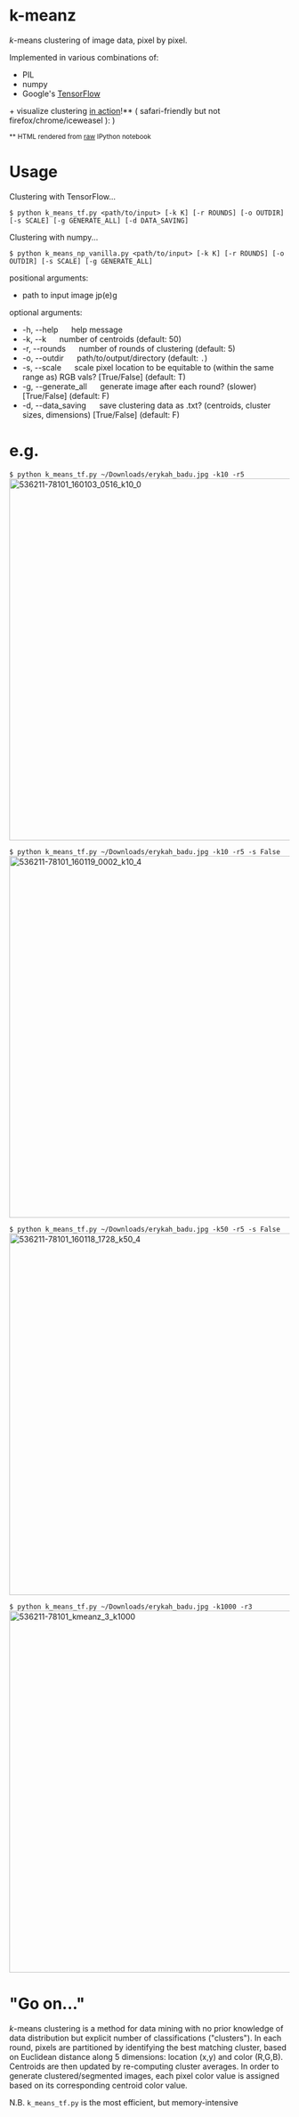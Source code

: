 # k-meanz
_k_-means clustering of image data, pixel by pixel.

Implemented in various combinations of:
* PIL
* numpy
* Google's [TensorFlow](https://github.com/tensorflow/tensorflow)

\+ visualize clustering [in action](https://meereeum.github.io/k-meanz)!**
( safari-friendly but not firefox/chrome/iceweasel ): )

<sub>** HTML rendered from [raw](https://github.com/meereeum/k-meanz/blob/master/ipython/plotting_roids.ipynb) IPython notebook</sub>

# Usage

Clustering with TensorFlow...

```$ python k_means_tf.py <path/to/input> [-k K] [-r ROUNDS] [-o OUTDIR] [-s SCALE] [-g GENERATE_ALL] [-d DATA_SAVING]```

Clustering with numpy...

```$ python k_means_np_vanilla.py <path/to/input> [-k K] [-r ROUNDS] [-o OUTDIR] [-s SCALE] [-g GENERATE_ALL]```

positional arguments:
* path to input image jp(e)g

optional arguments:
* -h, --help &nbsp;&nbsp;&nbsp;&nbsp; help message
* -k, --k &nbsp;&nbsp;&nbsp;&nbsp; number of centroids (default: 50)
* -r, --rounds &nbsp;&nbsp;&nbsp;&nbsp; number of rounds of clustering (default: 5)
* -o, --outdir &nbsp;&nbsp;&nbsp;&nbsp; path/to/output/directory (default: ```.```)
* -s, --scale &nbsp;&nbsp;&nbsp;&nbsp; scale pixel location to be equitable to (within the same range as) RGB vals? \[True/False\] (default: T)
* -g, --generate_all &nbsp;&nbsp;&nbsp;&nbsp; generate image after each round? (slower) \[True/False\] (default: F)
* -d, --data_saving &nbsp;&nbsp;&nbsp;&nbsp; save clustering data as .txt? (centroids, cluster sizes, dimensions) \[True/False\] (default: F)

# e.g.

```$ python k_means_tf.py ~/Downloads/erykah_badu.jpg -k10 -r5```
<a data-flickr-embed="true"  href="https://www.flickr.com/photos/102397924@N07/24178107450/in/dateposted-public/" title="536211-78101_160103_0516_k10_0"><img src="https://farm2.staticflickr.com/1614/24178107450_60f51bb83b_b.jpg" width="650" height="650" alt="536211-78101_160103_0516_k10_0"></a>

```$ python k_means_tf.py ~/Downloads/erykah_badu.jpg -k10 -r5 -s False```
<a data-flickr-embed="true"  href="https://www.flickr.com/photos/102397924@N07/24178583830/in/dateposted-public/" title="536211-78101_160119_0002_k10_4"><img src="https://farm2.staticflickr.com/1651/24178583830_c598f41e8a_b.jpg" width="650" height="650" alt="536211-78101_160119_0002_k10_4"></a>

```$ python k_means_tf.py ~/Downloads/erykah_badu.jpg -k50 -r5 -s False```
<a data-flickr-embed="true"  href="https://www.flickr.com/photos/102397924@N07/24474140105/in/dateposted-public/" title="536211-78101_160118_1728_k50_4"><img src="https://farm2.staticflickr.com/1636/24474140105_bcce40ca4c_b.jpg" width="650" height="650" alt="536211-78101_160118_1728_k50_4"></a>

```$ python k_means_tf.py ~/Downloads/erykah_badu.jpg -k1000 -r3```
<a data-flickr-embed="true"  href="https://www.flickr.com/photos/102397924@N07/24473648725/in/dateposted-public/" title="536211-78101_kmeanz_3_k1000"><img src="https://farm2.staticflickr.com/1651/24473648725_a449105fcc_b.jpg" width="650" height="650" alt="536211-78101_kmeanz_3_k1000"></a>


# "Go on..."

_k_-means clustering is a method for data mining with no prior knowledge of data distribution but explicit number of classifications ("clusters"). In each round, pixels are partitioned by identifying the best matching cluster, based on Euclidean distance along 5 dimensions: location (x,y) and color (R,G,B). Centroids are then updated by re-computing cluster averages. In order to generate clustered/segmented images, each pixel color value is assigned based on its corresponding centroid color value.

N.B. ```k_means_tf.py``` is the most efficient, but memory-intensive
